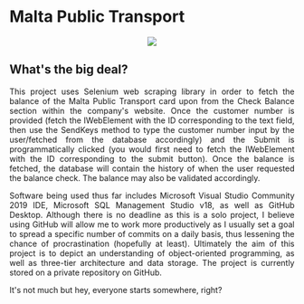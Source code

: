 # Malta Public Transport
<p align="center">
  <img src="http://www.maltapagina.nl/pic/transportmaltalogo.jpg"/>
</p>

<h2>What's the big deal?</h2>
<p align="justify">This project uses Selenium web scraping library in order to fetch the balance of the Malta Public Transport card upon from the Check Balance section within the company's website. Once the customer number is provided (fetch the IWebElement with the ID corresponding to the text field, then use the SendKeys method to type the customer number input by the user/fetched from the database accordingly) and the Submit is programmatically clicked (you would first need to fetch the IWebElement with the ID corresponding to the submit button). Once the balance is fetched, the database will contain the history of when the user requested the balance check. The balance may also be validated accordingly.</p>

<p align="justify">Software being used thus far includes Microsoft Visual Studio Community 2019 IDE, Microsoft SQL Management Studio v18, as well as GitHub Desktop. Although there is no deadline as this is a solo project, I believe using GitHub will allow me to work more productively as I usually set a goal to spread a specific number of commits on a daily basis, thus lessening the chance of procrastination (hopefully at least). Ultimately the aim of this project is to depict an understanding of object-oriented programming, as well as three-tier architecture and data storage. The project is currently stored on a private repository on GitHub.</p>

<p>It's not much but hey, everyone starts somewhere, right?</p>
